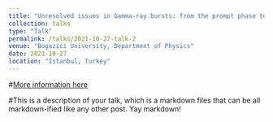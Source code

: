 ```yaml
---
title: "Unresolved issues in Gamma-ray bursts: from the prompt phase to the afterglow"
collection: talks
type: "Talk"
permalink: /talks/2021-10-27-talk-2
venue: "Bogazici University, Department of Physics"
date: 2021-10-27
location: "Istanbul, Turkey"
---
```


#[More information here](http://example2.com)

#This is a description of your talk, which is a markdown files that can be all markdown-ified like any other post. Yay markdown!
